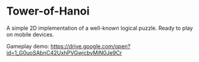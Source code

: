 # Tower-of-Hanoi
A simple 2D implementation of a well-known logical puzzle. Ready to play on mobile devices.

Gameplay demo: https://drive.google.com/open?id=1_G0uoSAbnC42UxhPVGwjcbvMiN0Je9Cr
